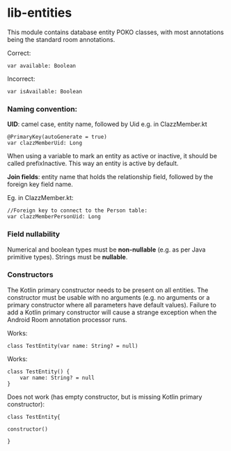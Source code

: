 # lib-entities

This module contains database entity POKO classes, with most annotations
being the standard room annotations.

Correct:
```
var available: Boolean
```
Incorrect:
```
var isAvailable: Boolean
```


### Naming convention:

**UID**: camel case, entity name, followed by Uid
e.g. in ClazzMember.kt
```
@PrimaryKey(autoGenerate = true)
var clazzMemberUid: Long
```

When using a variable to mark an entity as active or inactive, it should be called prefixInactive.
This way an entity is active by default.

**Join fields**: entity name that holds the relationship field, followed by the foreign key field name.

Eg. in ClazzMember.kt:

```
//Foreign key to connect to the Person table:
var clazzMemberPersonUid: Long
```

### Field nullability
Numerical and boolean types must be __non-nullable__ (e.g. as per Java 
primitive types). Strings must be __nullable__.

### Constructors 

The Kotlin primary constructor needs to be present on all entities. The
constructor must be usable with no arguments (e.g. no arguments or
a primary constructor where all parameters have default values).  Failure
to add a Kotlin primary constructor will cause a strange exception when
the Android Room annotation processor runs.

Works:
```
class TestEntity(var name: String? = null)
```

Works:
```
class TestEntity() {
    var name: String? = null
}
```


Does not work (has empty constructor, but is missing Kotlin primary constructor):
```
class TestEntity{

constructor() 

} 
```
